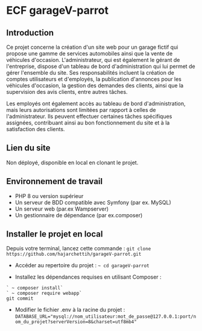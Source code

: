 # ECF garageV-parrot
## Introduction
Ce projet concerne la création d'un site web pour un garage fictif qui propose une gamme de services automobiles ainsi que la vente de véhicules d'occasion. L'administrateur, qui est également le gérant de l'entreprise, dispose d'un tableau de bord d'administration qui lui permet de gérer l'ensemble du site. Ses responsabilités incluent la création de comptes utilisateurs et d'employés, la publication d'annonces pour les véhicules d'occasion, la gestion des demandes des clients, ainsi que la supervision des avis clients, entre autres tâches.

Les employés ont également accès au tableau de bord d'administration, mais leurs autorisations sont limitées par rapport à celles de l'administrateur. Ils peuvent effectuer certaines tâches spécifiques assignées, contribuant ainsi au bon fonctionnement du site et à la satisfaction des clients.

## Lien du site
Non déployé, disponible en local en clonant le projet. 

## Environnement de travail
+ PHP 8 ou version supérieur
+ Un serveur de BDD compatible avec Symfony (par ex. MySQL)
+ Un serveur web (par.ex Wampserver)
+ Un gestionnaire de dépendance (par ex.composer)

## Installer le projet en local

Depuis votre terminal, lancez cette commande :
`git clone https://github.com/hajarchettih/garageV-parrot.git`

+ Accéder au repertoire du projet :
`~ cd garageV-parrot`

+ Installez les dépendances requises en utilisant Composer :
```
` ~ composer install`
` ~ composer require webapp`
git commit
```


+ Modifier le fichier .env à la racine du projet :
`DATABASE_URL="mysql://nom_utilisateur:mot_de_passe@127.0.0.1:port/nom_du_projet?serverVersion=8&charset=utf8mb4"`










